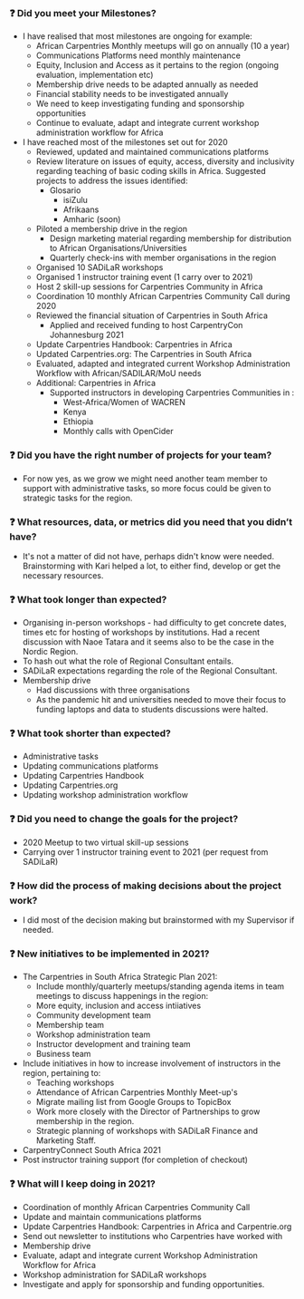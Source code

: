### :question:  Did you meet your Milestones?
- I have realised that most milestones are ongoing for example: 
  - African Carpentries Monthly meetups will go on annually (10 a year)
  - Communications Platforms need monthly maintenance
  - Equity, Inclusion and Access as it pertains to the region (ongoing evaluation, implementation etc)
  - Membership drive needs to be adapted annually as needed
  - Financial stability needs to be investigated annually
  - We need to keep investigating funding and sponsorship opportunities
  - Continue to evaluate, adapt and integrate current workshop administration workflow for Africa
- I have reached most of the milestones set out for 2020
  - Reviewed, updated and maintained communications platforms
  - Review literature on issues of equity, access, diversity and inclusivity regarding teaching of basic coding skills in Africa. Suggested projects to address the issues identified:
    - Glosario
      - isiZulu
      - Afrikaans
      - Amharic (soon)
  - Piloted a membership drive in the region
    - Design marketing material regarding membership for distribution to African Organisations/Universities
    - Quarterly check-ins with member organisations in the region
   - Organised 10 SADiLaR workshops
  - Organised 1 instructor training event (1 carry over to 2021)
  - Host 2 skill-up sessions for Carpentries Community in Africa
  - Coordination 10 monthly African Carpentries Community Call during 2020
  - Reviewed the financial situation of Carpentries in South Africa
     - Applied and received funding to host CarpentryCon Johannesburg 2021
  - Update Carpentries Handbook: Carpentries in Africa
  - Updated Carpentries.org: The Carpentries in South Africa
  - Evaluated, adapted and integrated current Workshop Administration Workflow with African/SADILAR/MoU needs
  - Additional: Carpentries in Africa
    - Supported instructors in developing Carpentries Communities in :
      - West-Africa/Women of WACREN
      - Kenya
      - Ethiopia
      - Monthly calls with OpenCider 
### :question: Did you have the right number of projects for your team?
- For now yes, as we grow we might need another team member to support with administrative tasks, so more focus could be given to strategic tasks for the region. 

### :question: What resources, data, or metrics did you need that you didn’t have? 
- It's not a matter of did not have, perhaps didn't know were needed. Brainstorming with Kari helped a lot, to either find, develop or get the necessary resources.

### :question: What took longer than expected?
- Organising in-person workshops - had difficulty to get concrete dates, times etc for hosting of workshops by institutions. Had a recent discussion with Naoe Tatara and it seems also to be the case in the Nordic Region. 
- To hash out what the role of Regional Consultant entails.
- SADiLaR expectations regarding the role of the Regional Consultant.
- Membership drive
  - Had discussions with three organisations
  - As the pandemic hit and universities needed to move their focus to funding laptops and data to students discussions were halted. 

### :question: What took shorter than expected?
- Administrative tasks
- Updating communications platforms
- Updating Carpentries Handbook
- Updating Carpentries.org
- Updating workshop administration workflow

### :question: Did you need to change the goals for the project?
- 2020 Meetup to two virtual skill-up sessions
- Carrying over 1 instructor training event to 2021 (per request from SADiLaR)

### :question: How did the process of making decisions about the project work?
- I did most of the decision making but brainstormed with my Supervisor if needed.

### :question: New initiatives to be implemented in 2021?
- The Carpentries in South Africa Strategic Plan 2021:
    - Include monthly/quarterly meetups/standing agenda items in team meetings to discuss happenings in the region:
    - More equity, inclusion and access intiiatives
    - Community development team
    - Membership team
    - Workshop administration team
    - Instructor development and training team
    - Business team
- Include initiatives in how to increase involvement of instructors in the region, pertaining to:
    - Teaching workshops
    - Attendance of African Carpentries Monthly Meet-up's
  - Migrate mailing list from Google Groups to TopicBox 
  - Work more closely with the Director of Partnerships to grow membership in the region. 
  - Strategic planning of workshops with SADiLaR Finance and Marketing Staff. 
- CarpentryConnect South Africa 2021
- Post instructor training support (for completion of checkout)

### :question: What will I keep doing in 2021?
- Coordination of monthly African Carpentries Community Call
- Update and maintain communications platforms
- Update Carpentries Handbook: Carpentries in Africa and Carpentrie.org
- Send out newsletter to institutions who Carpentries have worked with
- Membership drive
- Evaluate, adapt and integrate current Workshop Administration Workflow for Africa
- Workshop administration for SADiLaR workshops
- Investigate and apply for sponsorship and funding opportunities.
